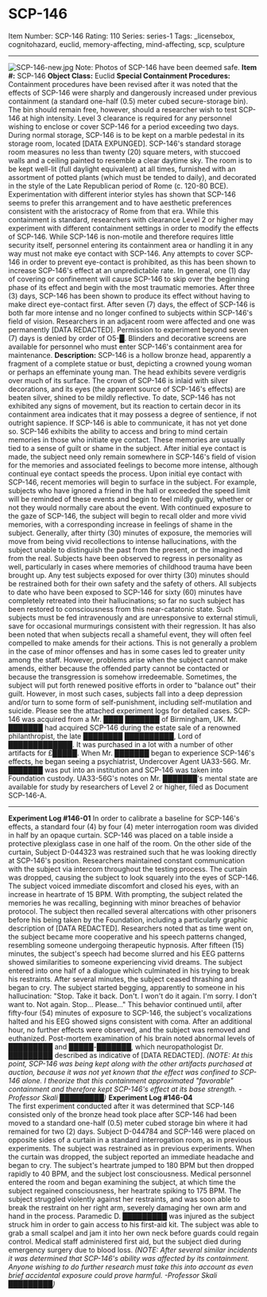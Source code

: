 # SCP-146
Item Number: SCP-146
Rating: 110
Series: series-1
Tags: _licensebox, cognitohazard, euclid, memory-affecting, mind-affecting, scp, sculpture

---

![SCP-146-new.jpg](https://scp-wiki.wdfiles.com/local--files/scp-146/SCP-146-new.jpg)
Note: Photos of SCP-146 have been deemed safe.
**Item #:** SCP-146
**Object Class:** Euclid
**Special Containment Procedures:** Containment procedures have been revised after it was noted that the effects of SCP-146 were sharply and dangerously increased under previous containment (a standard one-half (0.5) meter cubed secure-storage bin). The bin should remain free, however, should a researcher wish to test SCP-146 at high intensity. Level 3 clearance is required for any personnel wishing to enclose or cover SCP-146 for a period exceeding two days.
During normal storage, SCP-146 is to be kept on a marble pedestal in its storage room, located [DATA EXPUNGED]. SCP-146's standard storage room measures no less than twenty (20) square meters, with stuccoed walls and a ceiling painted to resemble a clear daytime sky. The room is to be kept well-lit (full daylight equivalent) at all times, furnished with an assortment of potted plants (which must be tended to daily), and decorated in the style of the Late Republican period of Rome (c. 120-80 BCE). Experimentation with different interior styles has shown that SCP-146 seems to prefer this arrangement and to have aesthetic preferences consistent with the aristocracy of Rome from that era. While this containment is standard, researchers with clearance Level 2 or higher may experiment with different containment settings in order to modify the effects of SCP-146.
While SCP-146 is non-motile and therefore requires little security itself, personnel entering its containment area or handling it in any way must not make eye contact with SCP-146. Any attempts to cover SCP-146 in order to prevent eye-contact is prohibited, as this has been shown to increase SCP-146's effect at an unpredictable rate. In general, one (1) day of covering or confinement will cause SCP-146 to skip over the beginning phase of its effect and begin with the most traumatic memories. After three (3) days, SCP-146 has been shown to produce its effect without having to make direct eye-contact first. After seven (7) days, the effect of SCP-146 is both far more intense and no longer confined to subjects within SCP-146's field of vision. Researchers in an adjacent room were affected and one was permanently [DATA REDACTED]. Permission to experiment beyond seven (7) days is denied by order of O5-█. Blinders and decorative screens are available for personnel who must enter SCP-146's containment area for maintenance.
**Description:** SCP-146 is a hollow bronze head, apparently a fragment of a complete statue or bust, depicting a crowned young woman or perhaps an effeminate young man. The head exhibits severe verdigris over much of its surface. The crown of SCP-146 is inlaid with silver decorations, and its eyes (the apparent source of SCP-146's effects) are beaten silver, shined to be mildly reflective. To date, SCP-146 has not exhibited any signs of movement, but its reaction to certain decor in its containment area indicates that it may possess a degree of sentience, if not outright sapience. If SCP-146 is able to communicate, it has not yet done so.
SCP-146 exhibits the ability to access and bring to mind certain memories in those who initiate eye contact. These memories are usually tied to a sense of guilt or shame in the subject. After initial eye contact is made, the subject need only remain somewhere in SCP-146's field of vision for the memories and associated feelings to become more intense, although continual eye contact speeds the process.
Upon initial eye contact with SCP-146, recent memories will begin to surface in the subject. For example, subjects who have ignored a friend in the hall or exceeded the speed limit will be reminded of these events and begin to feel mildly guilty, whether or not they would normally care about the event. With continued exposure to the gaze of SCP-146, the subject will begin to recall older and more vivid memories, with a corresponding increase in feelings of shame in the subject. Generally, after thirty (30) minutes of exposure, the memories will move from being vivid recollections to intense hallucinations, with the subject unable to distinguish the past from the present, or the imagined from the real. Subjects have been observed to regress in personality as well, particularly in cases where memories of childhood trauma have been brought up. Any test subjects exposed for over thirty (30) minutes should be restrained both for their own safety and the safety of others. All subjects to date who have been exposed to SCP-146 for sixty (60) minutes have completely retreated into their hallucinations; so far no such subject has been restored to consciousness from this near-catatonic state. Such subjects must be fed intravenously and are unresponsive to external stimuli, save for occasional murmurings consistent with their regression.
It has also been noted that when subjects recall a shameful event, they will often feel compelled to make amends for their actions. This is not generally a problem in the case of minor offenses and has in some cases led to greater unity among the staff. However, problems arise when the subject cannot make amends, either because the offended party cannot be contacted or because the transgression is somehow irredeemable. Sometimes, the subject will put forth renewed positive efforts in order to "balance out" their guilt. However, in most such cases, subjects fall into a deep depression and/or turn to some form of self-punishment, including self-mutilation and suicide. Please see the attached experiment logs for detailed cases.
SCP-146 was acquired from a Mr. ████ ███████ of Birmingham, UK. Mr. ███████ had acquired SCP-146 during the estate sale of a renowned philanthropist, the late ████████ ██████████, Lord of █████████████. It was purchased in a lot with a number of other artifacts for £█████. When Mr. ███████ began to experience SCP-146's effects, he began seeing a psychiatrist, Undercover Agent UA33-56G. Mr. ███████ was put into an institution and SCP-146 was taken into Foundation custody. UA33-56G's notes on Mr. ███████'s mental state are available for study by researchers of Level 2 or higher, filed as Document SCP-146-A.
* * *
**Experiment Log #146-01**
In order to calibrate a baseline for SCP-146's effects, a standard four (4) by four (4) meter interrogation room was divided in half by an opaque curtain. SCP-146 was placed on a table inside a protective plexiglass case in one half of the room. On the other side of the curtain, Subject D-044323 was restrained such that he was looking directly at SCP-146's position. Researchers maintained constant communication with the subject via intercom throughout the testing process.
The curtain was dropped, causing the subject to look squarely into the eyes of SCP-146. The subject voiced immediate discomfort and closed his eyes, with an increase in heartrate of 15 BPM. With prompting, the subject related the memories he was recalling, beginning with minor breaches of behavior protocol. The subject then recalled several altercations with other prisoners before his being taken by the Foundation, including a particularly graphic description of [DATA REDACTED]. Researchers noted that as time went on, the subject became more cooperative and his speech patterns changed, resembling someone undergoing therapeutic hypnosis.
After fifteen (15) minutes, the subject's speech had become slurred and his EEG patterns showed similarities to someone experiencing vivid dreams. The subject entered into one half of a dialogue which culminated in his trying to break his restraints. After several minutes, the subject ceased thrashing and began to cry. The subject started begging, apparently to someone in his hallucination: "Stop. Take it back. Don't. I won't do it again. I'm sorry. I don't want to. Not again. Stop… Please…" This behavior continued until, after fifty-four (54) minutes of exposure to SCP-146, the subject's vocalizations halted and his EEG showed signs consistent with coma. After an additional hour, no further effects were observed, and the subject was removed and euthanized. Post-mortem examination of his brain noted abnormal levels of █████████ and █████-███████, which neuropathologist Dr. █████████ described as indicative of [DATA REDACTED].
_(NOTE: At this point, SCP-146 was being kept along with the other artifacts purchased at auction, because it was not yet known that the effect was confined to SCP-146 alone. I theorize that this containment approximated "favorable" containment and therefore kept SCP-146's effect at its base strength. -Professor Skali █████████)_
**Experiment Log #146-04**  
The first experiment conducted after it was determined that SCP-146 consisted only of the bronze head took place after SCP-146 had been moved to a standard one-half (0.5) meter cubed storage bin where it had remained for two (2) days. Subject D-044784 and SCP-146 were placed on opposite sides of a curtain in a standard interrogation room, as in previous experiments. The subject was restrained as in previous experiments. When the curtain was dropped, the subject reported an immediate headache and began to cry. The subject's heartrate jumped to 180 BPM but then dropped rapidly to 40 BPM, and the subject lost consciousness. Medical personnel entered the room and began examining the subject, at which time the subject regained consciousness, her heartrate spiking to 175 BPM. The subject struggled violently against her restraints, and was soon able to break the restraint on her right arm, severely damaging her own arm and hand in the process. Paramedic D. █████████ was injured as the subject struck him in order to gain access to his first-aid kit. The subject was able to grab a small scalpel and jam it into her own neck before guards could regain control. Medical staff administered first aid, but the subject died during emergency surgery due to blood loss.
_(NOTE: After several similar incidents it was determined that SCP-146's ability was affected by its containment. Anyone wishing to do further research must take this into account as even brief accidental exposure could prove harmful. -Professor Skali █████████)_
